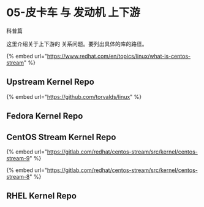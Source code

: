 # 05-皮卡车 与 发动机 上下游

科普篇

这里介绍关于上下游的 关系问题。要列出具体的库的路径。



{% embed url="https://www.redhat.com/en/topics/linux/what-is-centos-stream" %}





## Upstream Kernel Repo



{% embed url="https://github.com/torvalds/linux" %}



## Fedora Kernel Repo



## CentOS Stream Kernel Repo

{% embed url="https://gitlab.com/redhat/centos-stream/src/kernel/centos-stream-9" %}

{% embed url="https://gitlab.com/redhat/centos-stream/src/kernel/centos-stream-8" %}

## RHEL Kernel Repo



